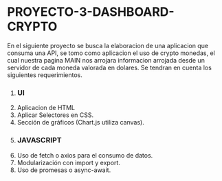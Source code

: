 <h1>PROYECTO-3-DASHBOARD-CRYPTO</h1>
<p>En el siguiente proyecto se busca la elaboracion de una aplicacion que consuma una API, se tomo como aplicacion el uso de crypto monedas, el cual nuestra pagina MAIN nos arrojara 
informacion arrojada desde un servidor de cada moneda valorada en dolares. Se tendran en cuenta los siguientes requerimientos.</p>
<ol>
  <li><h3>UI</h3></li>
  <li>Aplicacion de HTML</li>
  <li>Aplicar Selectores en CSS.</li>
  <li>Sección de gráficos (Chart.js utiliza canvas).</li>
  <li><h3>JAVASCRIPT</h3></li>
  <li> Uso de fetch o axios para el consumo de datos.</li>
  <li>Modularización con import y export.</li>
  <li>Uso de promesas o async-await.</li>
</ol>
